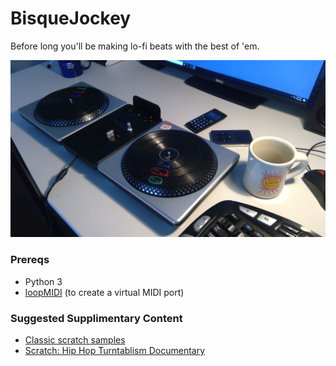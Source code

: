 # BisqueJockey
Before long you'll be making lo-fi beats with the best of 'em.


<img src = "bih.jpg">

### Prereqs
- Python 3
- <a href="https://www.tobias-erichsen.de/software/loopmidi.html">loopMIDI</a> (to create a virtual MIDI port)

### Suggested Supplimentary Content

- <a href="https://digitaldjtools.net/samples/classic-scratch-samples/">Classic scratch samples</a>
- <a href="https://www.youtube.com/watch?v=4I3CovIKJWE">Scratch: Hip Hop Turntablism Documentary</a>
